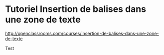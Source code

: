 # Tutoriel Insertion de balises dans une zone de texte

http://openclassrooms.com/courses/insertion-de-balises-dans-une-zone-de-texte

Test